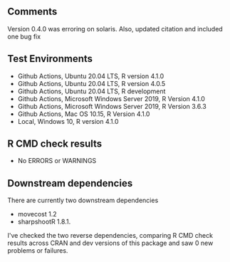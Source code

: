 ## Comments
Version 0.4.0 was erroring on solaris.  Also, updated citation and included one 
bug fix

## Test Environments
- Github Actions, Ubuntu 20.04 LTS, R version 4.1.0
- Github Actions, Ubuntu 20.04 LTS, R version 4.0.5
- Github Actions, Ubuntu 20.04 LTS, R development
- Github Actions, Microsoft Windows Server 2019, R Version 4.1.0
- Github Actions, Microsoft Windows Server 2019, R Version 3.6.3
- Github Actions, Mac OS 10.15, R Version 4.1.0
- Local, Windows 10, R version 4.1.0

## R CMD check results
- No ERRORS or WARNINGS

## Downstream dependencies
There are currently two downstream dependencies

- movecost 1.2
- sharpshootR 1.8.1.

I've checked the two reverse dependencies, comparing R CMD check results across 
CRAN and dev versions of this package and saw 0 new problems or failures.
